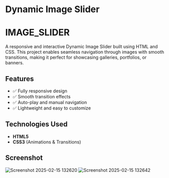 
# Dynamic Image Slider

# IMAGE_SLIDER
A responsive and interactive Dynamic Image Slider built using HTML and CSS. This project enables seamless navigation through images with smooth transitions, making it perfect for showcasing galleries, portfolios, or banners.

## Features
- ✅ Fully responsive design
- ✅ Smooth transition effects
- ✅ Auto-play and manual navigation
- ✅ Lightweight and easy to customize

## Technologies Used
- **HTML5**
- **CSS3** (Animations & Transitions)

## Screenshot
![Screenshot 2025-02-15 132620](https://github.com/user-attachments/assets/28da79b6-c9e8-48cd-8843-b7e6b9a0ea07)
![Screenshot 2025-02-15 132642](https://github.com/user-attachments/assets/04c72f5b-539d-45dd-aa78-a7a8b350cdc9)




